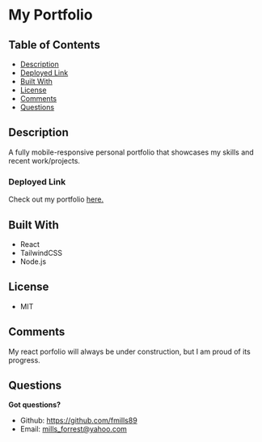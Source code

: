 # My Portfolio

## Table of Contents

- [Description](#description)
- [Deployed Link](#deployed-link)
- [Built With](#built-with)
- [License](#license)
- [Comments](#comments)
- [Questions](#questions)

## Description

A fully mobile-responsive personal portfolio that showcases my skills and recent work/projects.

### Deployed Link

Check out my portfolio <a href='https://fmills89-portfolio.netlify.app/'> here. </a>

## Built With

- React
- TailwindCSS
- Node.js

## License

- MIT

## Comments

My react porfolio will always be under construction, but I am proud of its progress.

## Questions

**Got questions?**

- Github: https://github.com/fmills89
- Email: mills_forrest@yahoo.com
